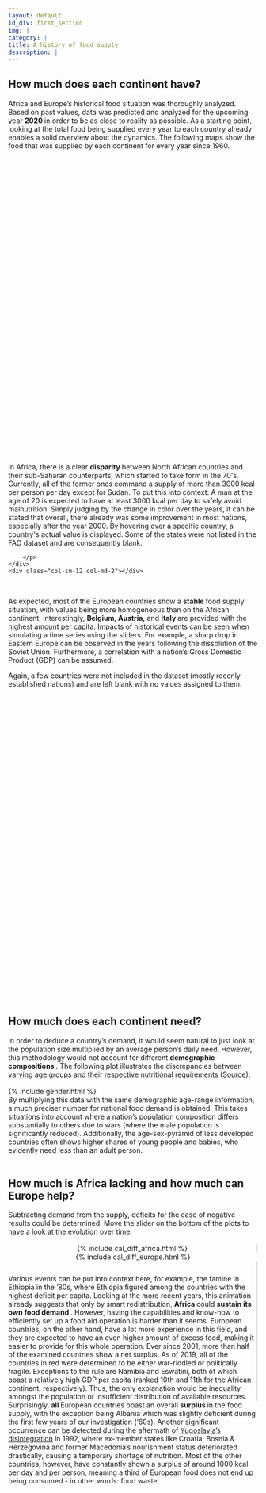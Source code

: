 ```yaml
---
layout: default
id_div: first_section
img: |
category: |
title: A history of food supply
description: |
---
```


<div class="row">
    <div class="col-sm-12 col-md-2"></div>
    <div class="col-sm-12 col-md-8">
        <h2>How much does each continent have?</h2>
        Africa and Europe’s historical food situation was thoroughly analyzed. Based on past values, data was predicted and analyzed for the upcoming year <b> 2020 </b> in order to be as close to reality as possible. As a starting point, looking at the total food being supplied every year to each country already enables a solid overview about the dynamics. The following maps show the food that was supplied by each continent for every year since 1960. 
        <!--I think needs some more text; map text balance a bit off-->
    </div>
    <div class="col-sm-12 col-md-2"></div>
</div>

<br>

<div class="row">
    <div class="col-sm-12 col-md-2"></div>
    <div class="col-sm-12 col-md-5">
        <div id="map_africa_supply" style="width: 100%; height: 600px;"></div>
    </div>
    <div class ="col-sm-12 col-md-3" >
        <p>
            In Africa, there is a clear <b> disparity </b> between North African countries and their sub-Saharan counterparts, which started to take form in the 70's. Currently, all of the former ones command a supply of more than 3000 kcal per person per day except for Sudan. To put this into context: A man at the age of 20 is expected to have at least 3000 kcal per day to safely avoid malnutrition. Simply judging by the change in color over the years, it can be stated that overall, there already was some improvement in most nations, especially after the year 2000. By hovering over a specific country, a country's actual value is displayed. Some of the states were not listed in the FAO dataset and are consequently blank. 

        </p>
    </div>
    <div class="col-sm-12 col-md-2"></div>
</div>

<br>

<div class="row">
    <div class="col-sm-12 col-md-2"></div>
    <div class="col-sm-12 col-md-3">
        <p>
            As expected, most of the European countries show a <b> stable </b> food supply situation, with values being more homogeneous than on the African continent. Interestingly, <b> Belgium, Austria,</b> and <b> Italy </b> are provided with the highest amount per capita. Impacts of historical events can be seen when simulating a time series using the sliders. For example, a sharp drop in Eastern Europe can be observed in the years following the dissolution of the Soviet Union. Furthermore, a correlation with a nation’s Gross Domestic Product (GDP) can be assumed. 
        </p>
        <p>
            Again, a few countries were not included in the dataset (mostly recenly established nations) and are left blank with no values assigned to them.
        </p>
    </div>
    <div class ="col-sm-12 col-md-5">
        <div id="map_europe_supply" style="width: 100%; height: 600px"></div>
    </div>
    <div class="col-sm-12 col-md-2"></div>
</div>

<br>

<div class="row">
    <div class="col-sm-12 col-md-2"></div>
    <div class="col-sm-12 col-md-8">
        <h2>How much does each continent need?</h2>
            In order to deduce a country’s demand, it would seem natural to just look at the population size multiplied by an average person’s daily need. However, this methodology would not account for different <b> demographic compositions </b>. The following plot illustrates the discrepancies between varying age groups and their respective nutritional requirements 
        <a href="https://health.gov/dietaryguidelines/2015/guidelines/appendix-2/" target="_blank">(Source)</a>.
    </div>
    <div class="col-sm-12 col-md-2"></div>
</div>

<br>

<div class="row">
    <div class="col-sm-12 col-md-2"></div>
    <div class="col-sm-12 col-md-5">
        {% include gender.html %}
    </div>
    <div class="col-sm-12 col-md-3">
            By multiplying this data with the same demographic age-range information, a much preciser number for national food demand is obtained. This takes situations into account where a nation’s population composition differs substantially to others due to wars (where the male population is significantly reduced). Additionally, the age-sex-pyramid of less developed countries often shows higher shares of young people and babies, who evidently need less than an adult person.
    </div>
    <div class="col-sm-12 col-md-2"></div>
</div>

<br>

<div class="row">
    <div class="col-sm-12 col-md-2"></div>
    <div class="col-sm-12 col-md-8">
        <h2>How much is Africa lacking and how much can Europe help?</h2>
        Subtracting demand from the supply, deficits for the case of negative results could be determined. Move the slider on the bottom of the plots to have a look at the evolution over time.
    </div>
    <div class="col-sm-12 col-md-2"></div>
</div>

<br>

<div class="row" style="text-align:center">
    <div class="col-sm-12 col-md-2"></div>
    <div class="col-sm-12 col-md-4" style="border-right: solid;border-right-color: #e3e3e3;">
        <div>
            {% include cal_diff_africa.html %}
        </div>
    </div>
    <div class="col-sm-12 col-md-4">
        <div>
            {% include cal_diff_europe.html %}
        </div>
    </div>
    <div class="col-sm-12 col-md-2"></div>
</div>

<div class="row">
    <div class="col-sm-12 col-md-2"></div>
    <div class="col-sm-12 col-md-4" style="border-right: solid;border-right-color: #e3e3e3; height:20pt"></div>
    <div class="col-sm-12 col-md-4"></div>
    <div class="col-sm-12 col-md-2"></div>
</div>

<div class="row">
    <div class="col-sm-12 col-md-2"></div>
    <div class="col-sm-12 col-md-4" style="border-right: solid;border-right-color: #e3e3e3;">
        Various events can be put into context here, for example, the famine in Ethiopia in the ’80s, where Ethiopia figured among the countries with the highest deficit per capita. Looking at the more recent years, this animation already suggests that only by smart redistribution, <b> Africa </b> could <b> sustain its own food demand </b>. However, having the capabilities and know-how to efficiently set up a food aid operation is harder than it seems. European countries, on the other hand, have a lot more experience in this field, and they are expected to have an even higher amount of excess food, making it easier to provide for this whole operation. Ever since 2001, more than half of the examined countries show a net surplus. As of 2019, all of the countries in red were determined to be either war-riddled or politically fragile. Exceptions to the rule are Namibia and Eswatini, both of which boast a relatively high GDP per capita (ranked 10th and 11th for the African continent, respectively). Thus, the only explanation would be inequality amongst the population or insufficient distribution of available resources.
    </div>
    <div class="col-sm-12 col-md-4">
        Surprisingly, <b> all </b> European countries boast an overall <b> surplus </b> in the food supply, with the exception being Albania which was slightly deficient during the first few years of our investigation (‘60s). Another significant occurrence can be detected during the aftermath of <a href="https://en.wikipedia.org/wiki/Breakup_of_Yugoslavia" target="_blank">Yugoslavia’s disintegration</a>
        in 1992, where ex-member states like Croatia, Bosnia & Herzegovina and former Macedonia’s nourishment status deteriorated drastically, causing a temporary shortage of nutrition. Most of the other countries, however, have constantly shown a surplus of around 1000 kcal per day and per person, meaning a third of European food does not end up being consumed - in other words: food waste.
    </div>
    <div class="col-sm-12 col-md-2"></div>
</div>

<br>

<script>

var africa_ticks_supply = {};
$.ajax({
    url: "json/africa_supply/africa_supply_ticks.json",
    async: false,
    dataType: 'json',
    success: function(data) {
        africa_ticks_supply = data;
    }
});

var europe_ticks_supply = {};
$.ajax({
    url: "json/europe_supply/europe_supply_ticks.json",
    async: false,
    dataType: 'json',
    success: function(data) {
        europe_ticks_supply = data;
    }
});

layergroupHolder = {};
mapHolder = {}

// colors1 = ["#f1eef6","#d0d1e6", "#a6bddb", "#74a9cf", "#2b8cbe", "#045a8d"]
colors1 = ["#d0d1e6", "#a6bddb", "#74a9cf", "#3690c0", "#0570b0", "#034e7b"]
// colors1 = ["#ccece6", "#99d8c9", "#66c2a4", "#41ae76", "#238b45", "#005824"]
load_map(africa_ticks_supply, "json/africa_supply/africa_supply_", colors1, 'map_africa_supply', [0.318462, 22.56871], 'African Food Supply', 'kcal / person / day', 3, 1, layergroupHolder, mapHolder);

// colors2 = ["#fff7fb","#ece7f2", "#d0d1e6", "#a6bddb", "#74a9cf", "#3690c0", "#0570b0", "#045a8d", "#023858"]
colors2 = ["#d0d1e6", "#a6bddb", "#74a9cf", "#3690c0", "#0570b0", "#034e7b"]
// colors2 = ["#ccece6", "#99d8c9", "#66c2a4", "#41ae76", "#238b45", "#005824"]
load_map(europe_ticks_supply, "json/europe_supply/europe_supply_", colors2, 'map_europe_supply', [52.5260, 25.2551], 'European Food Supply', 'kcal / person / day', 3, 2, layergroupHolder, mapHolder);

</script>
